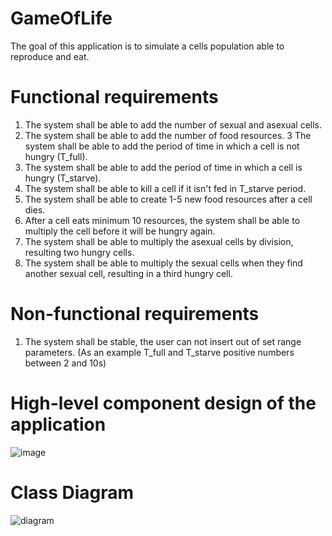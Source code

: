# GameOfLife
The goal of this application is to simulate a cells population able to reproduce and eat. 

# Functional requirements 
1. The system shall be able to add the number of sexual and asexual cells.
2. The system shall be able to add the number of food resources.
3 The system shall be able to add the period of time in which a cell is not hungry (T_full).
4. The system shall be able to add the period of time in which a cell is hungry (T_starve).
5. The system shall be able to kill a cell if it isn't fed in T_starve period.
6. The system shall be able to create 1-5 new food resources after a cell dies.
7. After a cell eats minimum 10 resources, the system shall be able to multiply the cell before it will be hungry again.
8. The system shall be able to multiply the asexual cells by division, resulting two hungry cells.
9. The system shall be able to multiply the sexual cells when they find another sexual cell, resulting in a third hungry cell.

# Non-functional requirements
1. The system shall be stable, the user can not insert out of set range parameters. (As an example T_full and T_starve positive numbers between 2 and 10s)

# High-level component design of the application
![image](https://user-images.githubusercontent.com/80709747/205849651-034dd625-d9b4-4fbf-a39b-d774d62c6bdf.png) 

# Class Diagram
![diagram](https://user-images.githubusercontent.com/80709747/197619420-6e08924f-60c1-48c6-add9-006bb0d3fc82.png)

